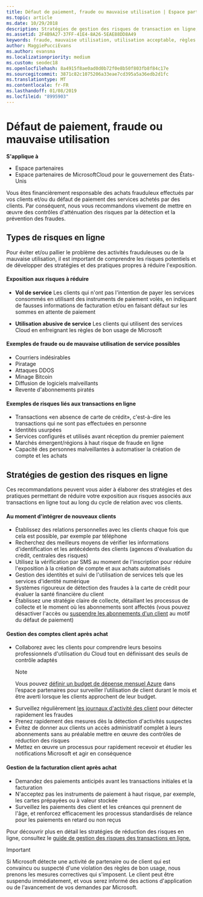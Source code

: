 ```yaml
---
title: Défaut de paiement, fraude ou mauvaise utilisation | Espace partenaires
ms.topic: article
ms.date: 10/29/2018
description: Stratégies de gestion des risques de transaction en ligne, y compris le défaut de paiement de biens et de services par des clients et les mauvaises utilisations ou activités frauduleuses
ms.assetid: 2F4B9A27-37FF-41E4-8A26-5EAE88DD8A49
keywords: fraude, mauvaise utilisation, utilisation acceptable, règles de bon usage, défaut de paiement, le client ne pas paye pas la facture, risque en ligne, vol de service, abus du service, suspendre un abonnement,
author: MaggiePucciEvans
ms.author: evansma
ms.localizationpriority: medium
ms.custom: seodec18
ms.openlocfilehash: 8a4915f8ae0ad0d0b72f0e8b50f803fb8f84c17e
ms.sourcegitcommit: 3871c82c1075206a33eae7cd395a5a36edb2d1fc
ms.translationtype: MT
ms.contentlocale: fr-FR
ms.lasthandoff: 01/08/2019
ms.locfileid: "8995903"
---
```

# <a name="non-payment-fraud-or-misuse"></a>Défaut de paiement, fraude ou mauvaise utilisation

**S'applique à**

-  Espace partenaires
-  Espace partenaires de MicrosoftCloud pour le gouvernement des États-Unis



Vous êtes financièrement responsable des achats frauduleux effectués par vos clients et/ou du défaut de paiement des services achetés par des clients. Par conséquent, nous vous recommandons vivement de mettre en œuvre des contrôles d'atténuation des risques par la détection et la prévention des fraudes.

## <a name="types-of-online-risk"></a>Types de risques en ligne

Pour éviter et/ou pallier le problème des activités frauduleuses ou de la mauvaise utilisation, il est important de comprendre les risques potentiels et de développer des stratégies et des pratiques propres à réduire l'exposition.

#### <a name="risk-exposure-to-be-mitigated"></a>Exposition aux risques à réduire

- **Vol de service** Les clients qui n'ont pas l'intention de payer les services consommés en utilisant des instruments de paiement volés, en indiquant de fausses informations de facturation et/ou en faisant défaut sur les sommes en attente de paiement

- **Utilisation abusive de service** Les clients qui utilisent des services Cloud en enfreignant les règles de bon usage de Microsoft

#### <a name="examples-of-possible-fraud-or-service-abuse"></a>Exemples de fraude ou de mauvaise utilisation de service possibles
- Courriers indésirables
- Piratage
- Attaques DDOS
- Minage Bitcoin
- Diffusion de logiciels malveillants
- Revente d'abonnements piratés 

#### <a name="examples-of-online-transaction-risk"></a>Exemples de risques liés aux transactions en ligne
- Transactions «en absence de carte de crédit», c'est-à-dire les transactions qui ne sont pas effectuées en personne
- Identités usurpées
- Services configurés et utilisés avant réception du premier paiement
- Marchés émergent/régions à haut risque de fraude en ligne
- Capacité des personnes malveillantes à automatiser la création de compte et les achats

## <a name="strategies-for-managing-online-risk"></a>Stratégies de gestion des risques en ligne

Ces recommandations peuvent vous aider à élaborer des stratégies et des pratiques permettant de réduire votre exposition aux risques associés aux transactions en ligne tout au long du cycle de relation avec vos clients.  

#### <a name="when-onboarding-new-customers"></a>Au moment d'intégrer de nouveaux clients
- Établissez des relations personnelles avec les clients chaque fois que cela est possible, par exemple par téléphone
- Recherchez des meilleurs moyens de vérifier les informations d'identification et les antécédents des clients (agences d'évaluation du crédit, centrales des risques) 
- Utilisez la vérification par SMS au moment de l'inscription pour réduire l'exposition à la création de compte et aux achats automatisés
- Gestion des identités et suivi de l'utilisation de services tels que les services d'identité numérique
- Systèmes rigoureux de détection des fraudes à la carte de crédit pour évaluer la santé financière du client
- Établissez une stratégie claire de collecte, détaillant les processus de collecte et le moment où les abonnements sont affectés (vous pouvez désactiver l'accès ou [suspendre les abonnements d'un client](suspend-a-subscription.md) au motif du défaut de paiement)

#### <a name="post-purchase-customer-account-management"></a>Gestion des comptes client après achat
- Collaborez avec les clients pour comprendre leurs besoins professionnels d'utilisation du Cloud tout en définissant des seuils de contrôle adaptés
    > [!NOTE]  
    >  Vous pouvez [définir un budget de dépense mensuel Azure](set-an-azure-spending-budget-for-your-customers.md) dans l’espace partenaires pour surveiller l’utilisation de client durant le mois et être averti lorsque les clients approchent de leur budget.
- Surveillez régulièrement [les journaux d'activité des client](activity-logs.md) pour détecter rapidement les fraudes
- Prenez rapidement des mesures dès la détection d'activités suspectes
- Évitez de donner aux clients un accès administratif complet à leurs abonnements sans au préalable mettre en œuvre des contrôles de réduction des risques
- Mettez en œuvre un processus pour rapidement recevoir et étudier les notifications Microsoft et agir en conséquence

#### <a name="post-purchase-customer-billing-management"></a>Gestion de la facturation client après achat
- Demandez des paiements anticipés avant les transactions initiales et la facturation 
- N'acceptez pas les instruments de paiement à haut risque, par exemple, les cartes prépayées ou à valeur stockée
- Surveillez les paiements des client et les créances qui prennent de l'âge, et renforcez efficacement les processus standardisés de relance pour les paiements en retard ou non reçus

Pour découvrir plus en détail les stratégies de réduction des risques en ligne, consultez le [guide de gestion des risques des transactions en ligne.](https://assets.windowsphone.com/7d885238-e13b-4f10-a682-3d5adacd2859/CSP-PartnerRiskGuide-APSFinal_InvariantCulture_Default.zip)

> [!IMPORTANT]  
> Si Microsoft détecte une activité de partenaire ou de client qui est convaincu ou suspecté d'une violation des règles de bon usage, nous prenons les mesures correctives qui s'imposent. Le client peut être suspendu immédiatement, et vous serez informé des actions d'application ou de l'avancement de vos demandes par Microsoft.

 

 



